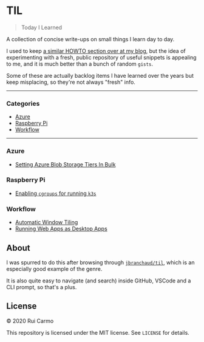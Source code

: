 # TIL

> Today I Learned

A collection of concise write-ups on small things I learn day to day.

I used to keep [a similar HOWTO section over at my blog](https://taoofmac.com/space/HOWTO), but the idea of experimenting with a fresh, public repository of useful snippets is appealing to me, and it is much better than a bunch of random `gists`.

Some of these are actually backlog items I have learned over the years but keep misplacing, so they're not always "fresh" info.

---

### Categories

* [Azure](#azure)
* [Raspberry Pi](#raspberrypi)
* [Workflow](#workflow)

---

### Azure

- [Setting Azure Blob Storage Tiers In Bulk](azure/setting-blob-storage-tiers-in-bulk.md)

### Raspberry Pi

- [Enabling `cgroups` for running `k3s`](rpi/enable-cgroups-for-running-k3s.md)

### Workflow

- [Automatic Window Tiling](workflow/automatic-window-tiling.md)
- [Running Web Apps as Desktop Apps](workflow/running-web-apps-as-desktop-apps.md)

## About

I was spurred to do this after browsing through [`jbranchaud/til`](https://github.com/jbranchaud/til), which is an especially good example of the genre.

It is also quite easy to navigate (and search) inside GitHub, VSCode and a CLI prompt, so that's a plus.

## License

&copy; 2020 Rui Carmo

This repository is licensed under the MIT license. See `LICENSE` for
details.
